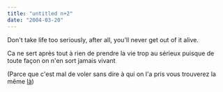 ```yaml
---
title: "untitled n+2"
date: "2004-03-20"
---
```


Don't take life too seriously, after all, you'll never get out of it alive.

Ca ne sert après tout à rien de prendre la vie trop au sérieux puisque de toute façon on n'en sort jamais vivant

(Parce que c'est mal de voler sans dire à qui on l'a pris vous trouverez la même [là](http://www.contingences.net))
